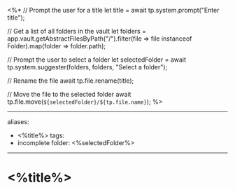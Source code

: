 <%*
// Prompt the user for a title
let title = await tp.system.prompt("Enter title");

// Get a list of all folders in the vault
let folders = app.vault.getAbstractFilesByPath("/").filter(file => file instanceof Folder).map(folder => folder.path);

// Prompt the user to select a folder
let selectedFolder = await tp.system.suggester(folders, folders, "Select a folder");

// Rename the file
await tp.file.rename(title);

// Move the file to the selected folder
await tp.file.move(`${selectedFolder}/${tp.file.name}`);
%>

---
aliases:
  - <%title%>
tags:
  - incomplete
folder: <%selectedFolder%>
---

# <%title%>
